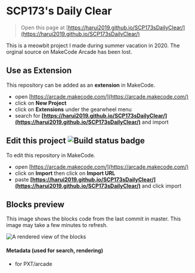 # SCP173's Daily Clear

> Open this page at [https://harui2019.github.io/SCP173sDailyClear/](https://harui2019.github.io/SCP173sDailyClear/)

This is a meowbit project I made during summer vacation in 2020.
The orginal source on MakeCode Arcade has been lost.

## Use as Extension

This repository can be added as an **extension** in MakeCode.

* open [https://arcade.makecode.com/](https://arcade.makecode.com/)
* click on **New Project**
* click on **Extensions** under the gearwheel menu
* search for **[https://harui2019.github.io/SCP173sDailyClear/](https://harui2019.github.io/SCP173sDailyClear/)** and import

## Edit this project ![Build status badge](https://github.com/harui2019/scp-173_daily_clear/workflows/MakeCode/badge.svg)

To edit this repository in MakeCode.

* open [https://arcade.makecode.com/](https://arcade.makecode.com/)
* click on **Import** then click on **Import URL**
* paste **[https://harui2019.github.io/SCP173sDailyClear/](https://harui2019.github.io/SCP173sDailyClear/)** and click import

## Blocks preview

This image shows the blocks code from the last commit in master.
This image may take a few minutes to refresh.

![A rendered view of the blocks](https://github.com/harui2019/scp-173_daily_clear/raw/master/.github/makecode/blocks.png)

#### Metadata (used for search, rendering)

* for PXT/arcade
<script src="https://makecode.com/gh-pages-embed.js"></script><script>makeCodeRender("{{ site.makecode.home_url }}", "{{ site.github.owner_name }}/{{ site.github.repository_name }}");</script>
